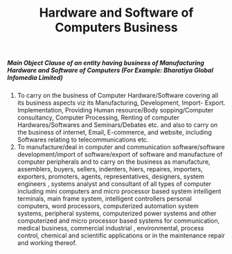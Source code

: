 ﻿---
title: "Hardware and Software of Computers Business"
weight: 330
layout: docs
---

##### Main Object Clause of an entity having business of Manufacturing Hardware and Software of Computers (For Example: Bharatiya Global Infomedia Limited)


1. To carry on the business of Computer Hardware/Software covering all its business aspects viz its Manufacturing, Development, Import- Export. Implementation, Providing Human resource/Body sopping/Computer consultancy, Computer Processing, Renting of computer Hardwares/Softwares and Seminars/Debates etc. and also to carry on the business of internet, Email, E-commerce, and website, including Softwares relating to telecommunications etc.
2. To manufacture/deal in computer and communication software/software development/import of software/export of software and manufacture of computer peripherals and to carry on the business as manufacture, assemblers, buyers, sellers, indenters, hiers, repaires, importers, exporters, promoters, agents, representatives, designers, system engineers , systems analyst and consultant of all types of computer including mini computers and micro processor based system intelligent terminals, main frame system, intelligent controllers personal computers, word processors, computerized automation system systems, peripheral systems, computerized power systems and other computerized and micro processor based systems for communication, medical business, commercial industrial , environmental, process control, chemical and scientific applications or in the maintenance repair and working thereof.
